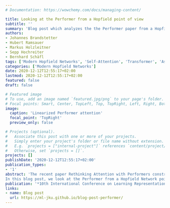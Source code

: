 ```yaml
---
# Documentation: https://wowchemy.com/docs/managing-content/

title: Looking at the Performer from a Hopfield point of view
subtitle: ''
summary: 'Blog post which analyzes the the Performer paper from a Hopfield point of view. Published as blog post at ICLR 2022.'
authors:
- Johannes Brandstetter 
- Hubert Ramsauer
- Markus Holzleitner
- Sepp Hochreiter
- Bernhard Schäfl
tags: ['Modern Hopfield Networks', 'Self-Attention', 'Transformer', 'Associative Memory', 'Linear Attention', 'Deep Learning']
categories: ['Modern Hopfield Networks']
date: 2020-12-12T12:55:17+02:00
lastmod: 2020-12-12T12:55:17+02:00
featured: false
draft: false

# Featured image
# To use, add an image named `featured.jpg/png` to your page's folder.
# Focal points: Smart, Center, TopLeft, Top, TopRight, Left, Right, BottomLeft, Bottom, BottomRight.
image:
  caption: 'Linearized Performer attention'
  focal_point: 'TopRight'
  preview_only: false

# Projects (optional).
#   Associate this post with one or more of your projects.
#   Simply enter your project's folder or file name without extension.
#   E.g. `projects = ["internal-project"]` references `content/project/deep-learning/index.md`.
#   Otherwise, set `projects = []`.
projects: []
publishDate: '2020-12-12T12:55:17+02:00'
publication_types:
- '1'
abstract: 'The recent paper Rethinking Attention with Performers constructs a new efficient attention mechanism in an elegant way. It strongly reduces the computational cost for long sequences, while keeping the intriguing properties of the original attention mechanism. In doing so, Performers have a complexity only linear in the input length, in contrast to the quadratic complexity of standard transformers. This is a major breakthrough in the strive of improving transformer models.
In this blog post, we look at the Performer from a Hopfield Network point of view and relate aspects of the Performer architecture to findings in the field of associative memories and Hopfield Networks.'
publication: '*10th International Conference on Learning Representations (ICLR), 2022* (**Blogpost**)'
links:
- name: Blog post
  url: https://ml-jku.github.io/blog-post-performer/
---
```

